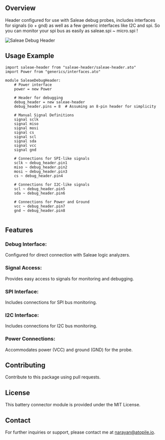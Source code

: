 ## Overview

Header configured for use with Saleae debug probes, includes interfaces for signals (io + gnd) as well as a few generic interfaces like I2C and spi. So you can monitor your spi bus as easily as saleae.spi ~ micro.spi !

![Saleae Debug Header](https://firebasestorage.googleapis.com/v0/b/atopile.appspot.com/o/saleae-debug-header.png?alt=media&token=84e11ffe-b67d-438b-ae7e-e35b59780a78 "Saleae Debug Header")

## Usage Example

```ato
import saleae-header from "saleae-header/saleae-header.ato"
import Power from "generics/interfaces.ato"

module SaleaeDebugHeader:
    # Power interface
    power = new Power

    # Header for debugging
    debug_header = new saleae-header
    debug_header.pins = 8  # Assuming an 8-pin header for simplicity

    # Manual Signal Definitions
    signal sclk
    signal miso
    signal mosi
    signal cs
    signal scl
    signal sda
    signal vcc
    signal gnd

    # Connections for SPI-like signals
    sclk ~ debug_header.pin1
    miso ~ debug_header.pin2
    mosi ~ debug_header.pin3
    cs ~ debug_header.pin4

    # Connections for I2C-like signals
    scl ~ debug_header.pin5
    sda ~ debug_header.pin6

    # Connections for Power and Ground
    vcc ~ debug_header.pin7
    gnd ~ debug_header.pin8


```

## Features

### Debug Interface:
Configured for direct connection with Saleae logic analyzers.

### Signal Access:

Provides easy access to signals for monitoring and debugging.

### SPI Interface:

Includes connections for SPI bus monitoring.

### I2C Interface:
Includes connections for I2C bus monitoring.

### Power Connections:
Accommodates power (VCC) and ground (GND) for the probe.


## Contributing
Contribute to this package using pull requests.

## License
This battery connector module is provided under the MIT License.

## Contact
For further inquiries or support, please contact me at narayan@atopile.io.
